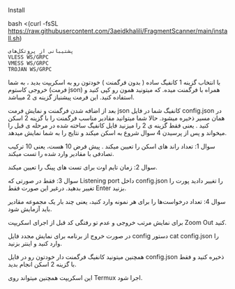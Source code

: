 Install

bash <(curl -fsSL https://raw.githubusercontent.com/3aeidkhalili/FragmentScanner/main/install.sh)



    پشتیبانی از پروتکل‌های
    VLESS WS/GRPC
    VMESS WS/GRPC
    TROJAN WS/GRPC

با انتخاب گزینه 1 کانفیگ ساده ( بدون فرگمنت ) خودتون رو به اسکریپت بدید ، به شما خروجی کاستوم (فرمت json) همراه با فرگمنت میده. که میتونید همون رو کپی کنید و استفاده کنید. این فرمت پیشنیاز گزینه ی 2 میباشد.

بعد از اضافه شدن فرگمنت و نمایش فرمت json کانفیگ شما در فایل config.json در همان مسیر ذخیره میشود. حالا شما میتوانید مقادیر مناسب فرگمنت را با گزینه 2 اسکن کنید . یعنی فقط گزینه ی 2 را میزنید فایل کانفیگ ساخته شده در مرحله ی قبل را میخواند و پس از پرسیدن 4 سوال شروع به اسکن میکند و نتایج را به شما نمایش میدهد.

سوال 1: تعداد راند های اسکن را تعیین میکند . پیش فرض 10 هست، یعنی 10 ترکیب تصادفی با مقادیر وارد شده را تست میکند.

سوال 2: زمان تایم اوت برای تست های پینگ را تعیین میکند.

سوال 3: فقط در صورتی که Listening port داخل config.json را تغییر دادید پورت را تغییر بدهید. درغیر این صورت فقط Enter بزنید.

سوال 4: تعداد درخواست‌ها را برای هر نمونه وارد کنید، یعنی چند بار یک مجموعه مقادیر باید آزمایش شود.

برای نمایش مرتب خروجی و عدم تو رفتگی کد قبل از اجرای اسکریپت Zoom Out کنید.

در صورت خروج از برنامه برای نمایش مجدد فایل config دستور cat config.json را وارد کنید و اینتر بزنید.

همچنین میتونید کانفیگ فرگمنت دار خودتون رو در فایل config.json ذخیره کنید و فقط با گزینه 2 اسکن انجام بدید.

این اسکریپت همچنین میتواند روی Termux اجرا شود.
